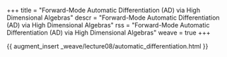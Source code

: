 +++
title = "Forward-Mode Automatic Differentiation (AD) via High Dimensional Algebras"
descr = "Forward-Mode Automatic Differentiation (AD) via High Dimensional Algebras"
rss = "Forward-Mode Automatic Differentiation (AD) via High Dimensional Algebras"
weave = true
+++

{{ augment_insert _weave/lecture08/automatic_differentiation.html }}
